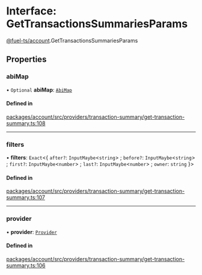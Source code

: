 # Interface: GetTransactionsSummariesParams

[@fuel-ts/account](/api/Account/index.md).GetTransactionsSummariesParams

## Properties

### abiMap

• `Optional` **abiMap**: [`AbiMap`](/api/Account/index.md#abimap)

#### Defined in

[packages/account/src/providers/transaction-summary/get-transaction-summary.ts:108](https://github.com/FuelLabs/fuels-ts/blob/d858fa1d/packages/account/src/providers/transaction-summary/get-transaction-summary.ts#L108)

___

### filters

• **filters**: `Exact`&lt;{ `after?`: `InputMaybe`&lt;`string`\> ; `before?`: `InputMaybe`&lt;`string`\> ; `first?`: `InputMaybe`&lt;`number`\> ; `last?`: `InputMaybe`&lt;`number`\> ; `owner`: `string`  }\>

#### Defined in

[packages/account/src/providers/transaction-summary/get-transaction-summary.ts:107](https://github.com/FuelLabs/fuels-ts/blob/d858fa1d/packages/account/src/providers/transaction-summary/get-transaction-summary.ts#L107)

___

### provider

• **provider**: [`Provider`](/api/Account/Provider.md)

#### Defined in

[packages/account/src/providers/transaction-summary/get-transaction-summary.ts:106](https://github.com/FuelLabs/fuels-ts/blob/d858fa1d/packages/account/src/providers/transaction-summary/get-transaction-summary.ts#L106)
